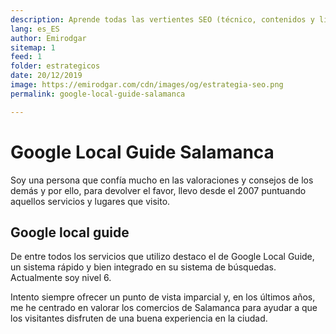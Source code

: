 ```yaml
---
description: Aprende todas las vertientes SEO (técnico, contenidos y linking) y domínalas como un experto
lang: es_ES
author: Emirodgar
sitemap: 1
feed: 1
folder: estrategicos
date: 20/12/2019
image: https://emirodgar.com/cdn/images/og/estrategia-seo.png
permalink: google-local-guide-salamanca

---
```


# Google Local Guide Salamanca

Soy una persona que confía mucho en las valoraciones y consejos de los demás y por ello, para devolver el favor, llevo desde el 2007 puntuando aquellos servicios y lugares que visito.

## Google local guide

De entre todos los servicios que utilizo destaco el de Google Local Guide, un sistema rápido y bien integrado en su sistema de búsquedas. Actualmente soy nivel 6.

<amp-twitter 
  width="375"
  height="472"
  layout="responsive"
  data-tweetid="1207965095269195776">
</amp-twitter>

Intento siempre ofrecer un punto de vista imparcial y, en los últimos años, me he centrado en valorar los comercios de Salamanca para ayudar a que los visitantes disfruten de una buena experiencia en la ciudad.
<!--stackedit_data:
eyJoaXN0b3J5IjpbLTIwNDAzMzk2NDcsLTEwODI2MDk1MzgsMT
kyMjA5MTQ4OCwxNTUyOTU0OTk1XX0=
-->